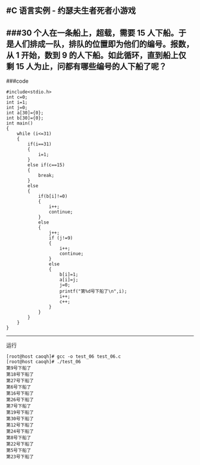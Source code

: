 #C 语言实例 - 约瑟夫生者死者小游戏
----
###30 个人在一条船上，超载，需要 15 人下船。于是人们排成一队，排队的位置即为他们的编号。报数，从 1 开始，数到 9 的人下船。如此循环，直到船上仅剩 15 人为止，问都有哪些编号的人下船了呢？
----
###code



	#include<stdio.h>
	int c=0;
	int i=1;
	int j=0;
	int a[30]={0};
	int b[30]={0};
	int main()
	{
		while (i<=31)
		{
			if(i==31)
			{
				i=1;
			}
			else if(c==15)
			{
				break;
			}
			else
			{
				if(b[i]!=0)
				{
					i++;
					continue;
				}
				else
				{
					j++;
					if (j!=9)
					{
						i++;
						continue;
					}
					else
					{
						b[i]=1;
						a[i]=j;
						j=0;
						printf("第%d号下船了\n",i);
						i++;
						c++;
					}
				}
			}
		}
	}
	
----
运行



	[root@host caoqh]# gcc -o test_06 test_06.c
	[root@host caoqh]# ./test_06
	第9号下船了
	第18号下船了
	第27号下船了
	第6号下船了
	第16号下船了
	第26号下船了
	第7号下船了
	第19号下船了
	第30号下船了
	第12号下船了
	第24号下船了
	第8号下船了
	第22号下船了
	第5号下船了
	第23号下船了
